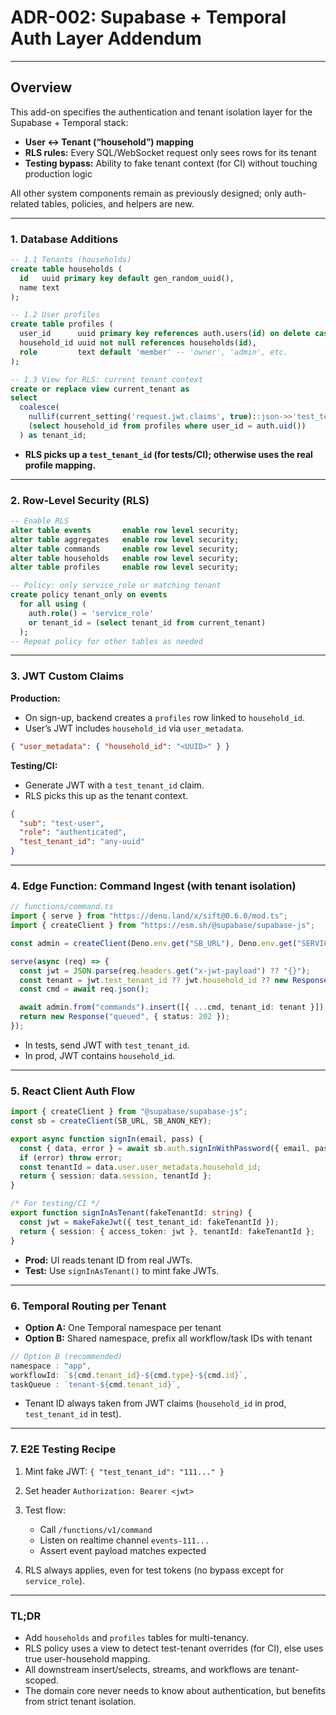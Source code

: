 # ADR-002: Supabase + Temporal Auth Layer Addendum

---

## Overview

This add-on specifies the authentication and tenant isolation layer for the Supabase + Temporal stack:

* **User ↔ Tenant (“household”) mapping**
* **RLS rules:** Every SQL/WebSocket request only sees rows for its tenant
* **Testing bypass:** Ability to fake tenant context (for CI) without touching production logic

All other system components remain as previously designed; only auth-related tables, policies, and helpers are new.

---

### 1. Database Additions

```sql
-- 1.1 Tenants (households)
create table households (
  id   uuid primary key default gen_random_uuid(),
  name text
);

-- 1.2 User profiles
create table profiles (
  user_id      uuid primary key references auth.users(id) on delete cascade,
  household_id uuid not null references households(id),
  role         text default 'member' -- 'owner', 'admin', etc.
);

-- 1.3 View for RLS: current tenant context
create or replace view current_tenant as
select
  coalesce(
    nullif(current_setting('request.jwt.claims', true)::json->>'test_tenant_id', ''),
    (select household_id from profiles where user_id = auth.uid())
  ) as tenant_id;
```

* **RLS picks up a `test_tenant_id` (for tests/CI); otherwise uses the real profile mapping.**

---

### 2. Row-Level Security (RLS)

```sql
-- Enable RLS
alter table events       enable row level security;
alter table aggregates   enable row level security;
alter table commands     enable row level security;
alter table households   enable row level security;
alter table profiles     enable row level security;

-- Policy: only service_role or matching tenant
create policy tenant_only on events
  for all using (
    auth.role() = 'service_role'
    or tenant_id = (select tenant_id from current_tenant)
  );
-- Repeat policy for other tables as needed
```

---

### 3. JWT Custom Claims

**Production:**

* On sign-up, backend creates a `profiles` row linked to `household_id`.
* User’s JWT includes `household_id` via `user_metadata`.

```json
{ "user_metadata": { "household_id": "<UUID>" } }
```

**Testing/CI:**

* Generate JWT with a `test_tenant_id` claim.
* RLS picks this up as the tenant context.

```json
{
  "sub": "test-user",
  "role": "authenticated",
  "test_tenant_id": "any-uuid"
}
```

---

### 4. Edge Function: Command Ingest (with tenant isolation)

```ts
// functions/command.ts
import { serve } from "https://deno.land/x/sift@0.6.0/mod.ts";
import { createClient } from "https://esm.sh/@supabase/supabase-js";

const admin = createClient(Deno.env.get("SB_URL"), Deno.env.get("SERVICE_KEY"));

serve(async (req) => {
  const jwt = JSON.parse(req.headers.get("x-jwt-payload") ?? "{}");
  const tenant = jwt.test_tenant_id ?? jwt.household_id ?? new Response("No tenant", { status: 403 });
  const cmd = await req.json();

  await admin.from("commands").insert([{ ...cmd, tenant_id: tenant }]);
  return new Response("queued", { status: 202 });
});
```

* In tests, send JWT with `test_tenant_id`.
* In prod, JWT contains `household_id`.

---

### 5. React Client Auth Flow

```ts
import { createClient } from "@supabase/supabase-js";
const sb = createClient(SB_URL, SB_ANON_KEY);

export async function signIn(email, pass) {
  const { data, error } = await sb.auth.signInWithPassword({ email, password: pass });
  if (error) throw error;
  const tenantId = data.user.user_metadata.household_id;
  return { session: data.session, tenantId };
}

/* For testing/CI */
export function signInAsTenant(fakeTenantId: string) {
  const jwt = makeFakeJwt({ test_tenant_id: fakeTenantId });
  return { session: { access_token: jwt }, tenantId: fakeTenantId };
}
```

* **Prod:** UI reads tenant ID from real JWTs.
* **Test:** Use `signInAsTenant()` to mint fake JWTs.

---

### 6. Temporal Routing per Tenant

* **Option A:** One Temporal namespace per tenant
* **Option B:** Shared namespace, prefix all workflow/task IDs with tenant

```ts
// Option B (recommended)
namespace : "app",
workflowId: `${cmd.tenant_id}-${cmd.type}-${cmd.id}`,
taskQueue : `tenant-${cmd.tenant_id}`,
```

* Tenant ID always taken from JWT claims (`household_id` in prod, `test_tenant_id` in test).

---

### 7. E2E Testing Recipe

1. Mint fake JWT: `{ "test_tenant_id": "111..." }`
2. Set header `Authorization: Bearer <jwt>`
3. Test flow:

    * Call `/functions/v1/command`
    * Listen on realtime channel `events-111...`
    * Assert event payload matches expected
4. RLS always applies, even for test tokens (no bypass except for `service_role`).

---

### TL;DR

* Add `households` and `profiles` tables for multi-tenancy.
* RLS policy uses a view to detect test-tenant overrides (for CI), else uses true user-household mapping.
* All downstream insert/selects, streams, and workflows are tenant-scoped.
* The domain core never needs to know about authentication, but benefits from strict tenant isolation.
